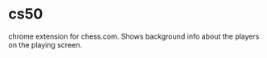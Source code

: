 cs50
====
chrome extension for chess.com. Shows background info about the players on the playing screen.
